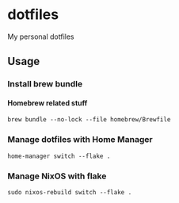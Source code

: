 # dotfiles
My personal dotfiles
## Usage
### Install brew bundle
#### Homebrew related stuff
```shell
brew bundle --no-lock --file homebrew/Brewfile
```
### Manage dotfiles with Home Manager
```shell
home-manager switch --flake .
```
### Manage NixOS with flake
```shell
sudo nixos-rebuild switch --flake .
```
